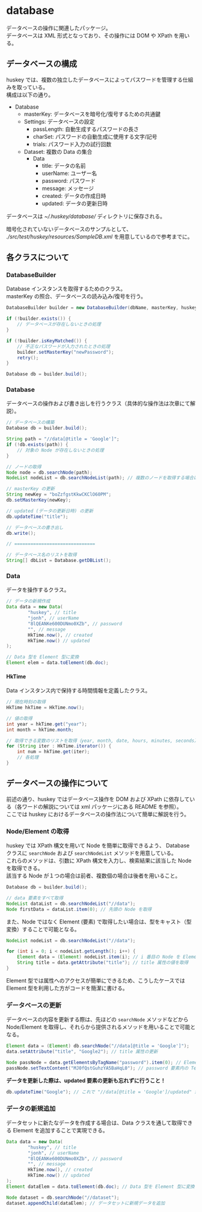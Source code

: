 # database

データベースの操作に関連したパッケージ。  
データベースは XML 形式となっており、その操作には DOM や XPath を用いる。

## データベースの構成

huskey では、複数の独立したデータベースによってパスワードを管理する仕組みを取っている。  
構成は以下の通り。

- Database
    - masterKey: データベースを暗号化/復号するための共通鍵
    - Settings: データベースの設定
        - passLength: 自動生成するパスワードの長さ
        - charSet: パスワードの自動生成に使用する文字/記号
        - trials: パスワード入力の試行回数
    - Dataset: 複数の Data の集合
        - Data
            - title: データの名前
            - userName: ユーザー名
            - password: パスワード
            - message: メッセージ
            - created: データの作成日時
            - updated: データの更新日時

データベースは _~/.huskey/database/_ ディレクトリに保存される。

暗号化されていないデータベースのサンプルとして、 _./src/test/huskey/resources/SampleDB.xml_ を用意しているので参考までに。

## 各クラスについて

### DatabaseBuilder

Database インスタンスを取得するためのクラス。  
masterKey の照合、データベースの読み込み/復号を行う。

```java
DatabaseBuilder builder = new DatabaseBuilder(dbName, masterKey, huskeyDir);

if (!builder.exists()) {
    // データベースが存在しないときの処理
}

if (!builder.isKeyMatched()) {
    // 不正なパスワードが入力されたときの処理
    builder.setMasterKey("newPassword");
    retry();
}

Database db = builder.build();
```

### Database

データベースの操作および書き出しを行うクラス（具体的な操作法は次章にて解説）。

```java
// データベースの構築
Database db = builder.build();

String path = "//data[@title = 'Google']";
if (!db.exists(path)) {
    // 対象の Node が存在しないときの処理
}

// ノードの取得
Node node = db.searchNode(path);
NodeList nodeList = db.searchNodeList(path); // 複数のノードを取得する場合はこっち

// masterKey の更新
String newKey = "boZzfgstKkwCKClO60PM";
db.setMasterKey(newKey);

// updated (データの更新日時) の更新
db.updateTime("title");

// データベースの書き出し
db.write();

// ==============================

// データベース名のリストを取得
String[] dbList = Database.getDBList();
```

### Data

データを操作するクラス。

```java
// データの新規作成
Data data = new Data(
        "huskey", // title
        "jonh", // userName
        "8lQEANKe600DUNmo0XZb", // password
        "", // message
        HkTime.now(), // created
        HkTime.now() // updated
);

// Data 型を Element 型に変換
Element elem = data.toElement(db.doc);
```

#### HkTime

Data インスタンス内で保持する時間情報を定義したクラス。

```java
// 現在時刻の取得
HkTime hkTime = HkTime.now();

// 値の取得
int year = hkTime.get("year");
int month = hkTime.month;

// 取得できる変数のリストを取得（year, month, date, hours, minutes, seconds）
for (String iter : HkTime.iterator()) {
    int num = hkTime.get(iter);
    // 各処理
}
```

## データベースの操作について

前述の通り、huskey ではデータベース操作を DOM および XPath に依存している（各ワードの解説については xml パッケージにある README を参照）。  
ここでは huskey におけるデータベースの操作法について簡単に解説を行う。

### Node/Element の取得

huskey では XPath 構文を用いて Node を簡単に取得できるよう、 Database クラスに `searchNode` および `searchNodeList` メソッドを用意している。  
これらのメソッドは、引数に XPath 構文を入力し、検索結果に該当した Node を取得できる。  
該当する Node が１つの場合は前者、複数個の場合は後者を用いること。

```java
Database db = builder.build();

// data 要素をすべて取得
NodeList dataList = db.searchNodeList("//data");
Node firstData = dataList.item(0); // 先頭の Node を取得
```

また、Node ではなく Element (要素) で取得したい場合は、型をキャスト（型変換）することで可能となる。

```java
NodeList nodeList = db.searchNodeList("//data");

for (int i = 0; i < nodeList.getLength(); i++) {
    Element data = (Element) nodeList.item(i); // i 番目の Node を Element 型で取得
    String title = data.getAttribute("title"); // title 属性の値を取得
}
```

Element 型では属性へのアクセスが簡単にできるため、こうしたケースでは Element 型を利用した方がコードを簡潔に書ける。

### データベースの更新

データベースの内容を更新する際は、先ほどの `searchNode` メソッドなどから Node/Element を取得し、それらから提供されるメソッドを用いることで可能となる。

```java
Element data = (Element) db.searchNode("//data[@title = 'Google']");
data.setAttribute("title", "Google2"); // title 属性の更新

Node passNode = data.getElementsByTagName("password").item(0); // Element 内から password タグを持つ Node を取得
passNode.setTextContent("MJ0fQstGuhzYA5BaHqL0"); // password 要素内の Text を更新
```

**データを更新した際は、updated 要素の更新も忘れずに行うこと！**

```java
db.updateTime("Google"); // これで "//data[@title = 'Google']/updated" が更新される
```

### データの新規追加

データセットに新たなデータを作成する場合は、Data クラスを通して取得できる Element を追加することで実現できる。

```java
Data data = new Data(
        "huskey", // title
        "jonh", // userName
        "8lQEANKe600DUNmo0XZb", // password
        "", // message
        HkTime.now(), // created
        HkTime.now() // updated
);
Element dataElem = data.toElement(db.doc); // Data 型を Element 型に変換

Node dataset = db.searchNode("//dataset");
dataset.appendChild(dataElem); // データセットに新規データを追加
```
